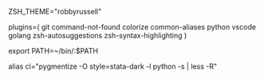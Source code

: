 ZSH_THEME="robbyrussell"

plugins=(
	git
	command-not-found
	colorize
	common-aliases
	python
	vscode
	golang
	zsh-autosuggestions
	zsh-syntax-highlighting
)

export PATH=~/bin/:$PATH

alias cl="pygmentize -O style=stata-dark -l python -s | less -R"
